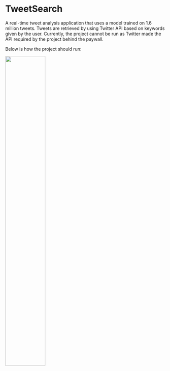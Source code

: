 # TweetSearch

A real-time tweet analysis application that uses a model trained on 1.6 million tweets. Tweets are retrieved by using Twitter API based on keywords given by the user. Currently, the project cannot be run as Twitter made the API required by the project behind the paywall. 

Below is how the project should run:

[<img src="https://www.youtube.com/watch?v=yvhQkRc0jKg/maxresdefault.jpg" width="50%">](https://www.youtube.com/watch?v=yvhQkRc0jKg)
